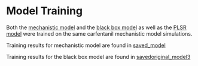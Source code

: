 # Model Training 

Both the [mechanistic model](https://github.com/FDA/Mechanistic-PK-PD-Model-to-Rescue-Opioid-Overdose/blob/Breaking-the-Black-Box-ML/training/simpleblock_mirrormodel_training.py) and the [black box model](https://github.com/FDA/Mechanistic-PK-PD-Model-to-Rescue-Opioid-Overdose/blob/Breaking-the-Black-Box-ML/training/mymodel_training.py) as well as the [PLSR model](https://github.com/FDA/Mechanistic-PK-PD-Model-to-Rescue-Opioid-Overdose/blob/Breaking-the-Black-Box-ML/training/PLSR.training.py) were trained on the same carfentanil mechanistic model simulations.

Training results for mechanistic model are found in [saved_model](https://github.com/FDA/Mechanistic-PK-PD-Model-to-Rescue-Opioid-Overdose/tree/Breaking-the-Black-Box-ML/training/saved_model)

Training results for the black box model are found in [savedoriginal_model3](https://github.com/FDA/Mechanistic-PK-PD-Model-to-Rescue-Opioid-Overdose/tree/Breaking-the-Black-Box-ML/training/savedoriginal_model3)


